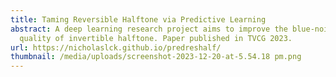 ```yaml
---
title: Taming Reversible Halftone via Predictive Learning
abstract: A deep learning research project aims to improve the blue-noise
  quality of invertible halftone. Paper published in TVCG 2023.
url: https://nicholaslck.github.io/predreshalf/
thumbnail: /media/uploads/screenshot-2023-12-20-at-5.54.18 pm.png
---
```

